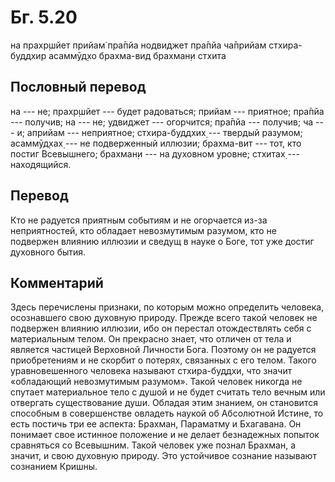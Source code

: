 # Бг. 5.20

на прахр̣шйет прийам̇ пра̄пйа нодвиджет пра̄пйа ча̄прийам стхира-буддхир
асаммӯд̣хо брахма-вид брахман̣и стхита

## Пословный перевод

на --- не; прахр̣шйет --- будет радоваться; прийам --- приятное; пра̄пйа
--- получив; на --- не; удвиджет --- огорчится; пра̄пйа --- получив; ча
--- и; априйам --- неприятное; стхира-буддхих̣ --- твердый разумом;
асаммӯд̣хах̣ --- не подверженный иллюзии; брахма-вит --- тот, кто постиг
Всевышнего; брахман̣и --- на духовном уровне; стхитах̣ --- находящийся.

## Перевод

Кто не радуется приятным событиям и не огорчается из-за неприятностей,
кто обладает невозмутимым разумом, кто не подвержен влиянию иллюзии и
сведущ в науке о Боге, тот уже достиг духовного бытия.

## Комментарий

Здесь перечислены признаки, по которым можно определить человека,
осознавшего свою духовную природу. Прежде всего такой человек не
подвержен влиянию иллюзии, ибо он перестал отождествлять себя с
материальным телом. Он прекрасно знает, что отличен от тела и является
частицей Верховной Личности Бога. Поэтому он не радуется приобретениям и
не скорбит о потерях, связанных с его телом. Такого уравновешенного
человека называют стхира-буддхи, что значит «обладающий невозмутимым
разумом». Такой человек никогда не спутает материальное тело с душой и
не будет считать тело вечным или отвергать существование души. Обладая
этим знанием, он становится способным в совершенстве овладеть наукой об
Абсолютной Истине, то есть постичь три ее аспекта: Брахман, Параматму и
Бхагавана. Он понимает свое истинное положение и не делает безнадежных
попыток сравняться со Всевышним. Такой человек уже познал Брахман, а
значит, и свою духовную природу. Это устойчивое сознание называют
сознанием Кришны.
